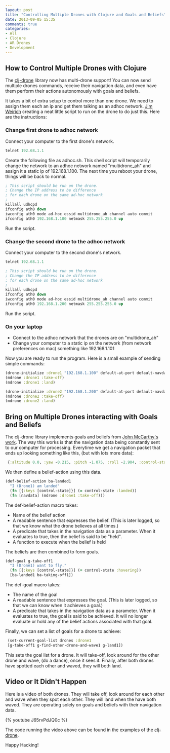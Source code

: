 ```yaml
---
layout: post
title: "Controlling Multiple Drones with Clojure and Goals and Beliefs"
date: 2013-09-05 15:35
comments: true
categories:
- All
- Clojure
- AR Drones
- Development
---
```


## How to Control Multiple Drones with Clojure

The [clj-drone](https://github.com/gigasquid/clj-drone) library now
has multi-drone support!  You can now send multiple drones commands,
receive their navigation data, and even have them perform their
actions autonomously with goals and beliefs.

It takes a bit of extra setup to control more than one drone. We need to assign them each an
ip and get them talking as an adhoc network.
[Jim Weirich](https://twitter.com/jimweirich) creating a neat little
script to run on the drone to do just this.  Here are the
instructions:

### Change first drone to adhoc network
Connect your computer to the first drone's network.

```clojure
telnet 192.68.1.1
````

Create the following file as adhoc.sh.  This shell script will
temporarily change the network to an adhoc network named
"multidrone_ah" and assign it a static ip of 192.168.1.100.
The next time you reboot your drone, things will be back to normal.

```clojure
; This script should be run on the drone.
; Change the IP address to be difference
; for each drone on the same ad-hoc network
;
killall udhcpd
ifconfig ath0 down
iwconfig ath0 mode ad-hoc essid multidrone_ah channel auto commit
ifconfig ath0 192.168.1.100 netmask 255.255.255.0 up
````

Run the script.

### Change the second drone to the adhoc network

Connect your computer to the second drone's network.

```clojure
telnet 192.68.1.1
````

```clojure
; This script should be run on the drone.
; Change the IP address to be difference
; for each drone on the same ad-hoc network
;
killall udhcpd
ifconfig ath0 down
iwconfig ath0 mode ad-hoc essid multidrone_ah channel auto commit
ifconfig ath0 192.168.1.200 netmask 255.255.255.0 up
````

Run the script.

### On your laptop

- Connect to the adhoc network that the drones are on "multidrone_ah"
- Change your computer to a static ip on the network (from network
  preferences on mac) something like 192.168.1.101


Now you are ready to run the program.  Here is a small example of
sending simple commands:

```clojure
(drone-initialize :drone1 "192.168.1.100" default-at-port default-navdata-port)
(mdrone :drone1 :take-off)
(mdrone :drone1 :land)

(drone-initialize :drone2 "192.168.1.200" default-at-port default-navdata-port)
(mdrone :drone2 :take-off)
(mdrone :drone2 :land)
````
## Bring on Multiple Drones interacting with Goals and Beliefs

The clj-drone library implements goals and beliefs from [John
McCarthy's work](http://gigasquid.github.io/blog/2012/09/20/7-john-mccarthy-papers-in-7-weeks-1/).
The way this works is that the navigation data being constantly sent
to our computer for processing.  Everytime we get a navigation packet
that ends up looking something like this, (but with lots more data):

```clojure
 {:altitude 0.0, :yaw -0.215, :pitch -1.075, :roll -2.904, :control-state :landed, :communication :ok, :com-watchdog :ok, :seq-num 870}
````

We then define a belief-action using this data.

```clojure
(def-belief-action ba-landed1
  "I (Drone1) am landed"
  (fn [{:keys [control-state]}] (= control-state :landed))
  (fn [navdata] (mdrone :drone1 :take-off)))
````

The def-belief-action macro takes:

* Name of the belief action
* A readable sentence that expresses the belief.  (This is later
  logged, so that we know what the drone believes at all times.)
* A predicate that takes in the navigation data as a parameter.  When
  it evaluates to true, then the belief is said to be "held".
* A function to execute when the belief is held

The beliefs are then combined to form goals.

```clojure
(def-goal g-take-off1
  "I (Drone1) want to fly."
  (fn [{:keys [control-state]}] (= control-state :hovering))
  [ba-landed1 ba-taking-off1])
````

The def-goal macro takes:

* The name of the goal
* A readable sentence that expresses the goal. (This is later logged,
  so that we can know when it achieves a goal.)
* A predicate that takes in the navigation data as a parameter.  When
  it evaluates to true, the goal is said to be achieved.  It will no
  longer evaluate or hold any of the belief actions associated with
  that goal.

Finally, we can set a list of goals for a drone to achieve:

```clojure
 (set-current-goal-list drones :drone1
 [g-take-off1 g-find-other-drone-and-wave1 g-land1])
```

This sets the goal list for a drone.  It will take-off, look around
for the other drone and wave, (do a dance), once it sees it.  Finally,
after both drones have spotted each other and waved, they will both
land.

## Video or It Didn't Happen

Here is a video of both drones.  They will take off, look around for
each other and wave when they spot each other.  They will land when
the have both waved.  They are operating solely on goals and beliefs
with their navigation data.

{% youtube J65rvPdJQ0c %}


The code running the video above can be found in the examples of the
[clj-drone](https://github.com/gigasquid/clj-drone/tree/master/examples).

Happy Hacking!

